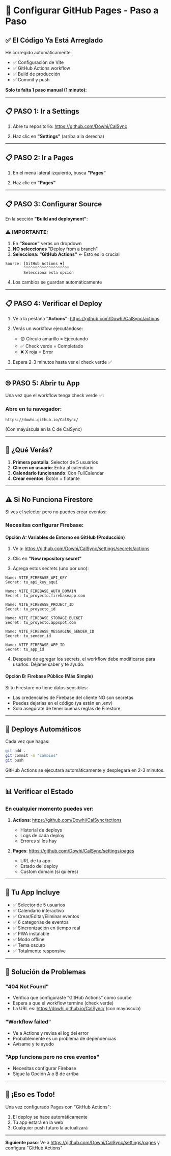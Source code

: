 # 🚀 Configurar GitHub Pages - Paso a Paso

## ✅ El Código Ya Está Arreglado

He corregido automáticamente:
- ✅ Configuración de Vite
- ✅ GitHub Actions workflow
- ✅ Build de producción
- ✅ Commit y push

**Solo te falta 1 paso manual (1 minuto):**

---

## 📋 PASO 1: Ir a Settings

1. Abre tu repositorio: https://github.com/Dowhi/CalSync

2. Haz clic en **"Settings"** (arriba a la derecha)

---

## 📋 PASO 2: Ir a Pages

1. En el menú lateral izquierdo, busca **"Pages"**

2. Haz clic en **"Pages"**

---

## 📋 PASO 3: Configurar Source

En la sección **"Build and deployment"**:

### ⚠️ IMPORTANTE:

1. En **"Source"** verás un dropdown
2. **NO selecciones** "Deploy from a branch"
3. **Selecciona: "GitHub Actions"** ← Esto es lo crucial

```
Source: [GitHub Actions ▼]
        ^^^^^^^^^^^^^^^^^^^^
        Selecciona esta opción
```

4. Los cambios se guardan automáticamente

---

## 📋 PASO 4: Verificar el Deploy

1. Ve a la pestaña **"Actions"**: https://github.com/Dowhi/CalSync/actions

2. Verás un workflow ejecutándose:
   - 🟡 Círculo amarillo = Ejecutando
   - ✅ Check verde = Completado
   - ❌ X roja = Error

3. Espera 2-3 minutos hasta ver el check verde ✅

---

## 🌐 PASO 5: Abrir tu App

Una vez que el workflow tenga check verde ✅:

### Abre en tu navegador:

```
https://dowhi.github.io/CalSync/
```

(Con mayúscula en la C de CalSync)

---

## 🎯 ¿Qué Verás?

1. **Primera pantalla**: Selector de 5 usuarios
2. **Clic en un usuario**: Entra al calendario
3. **Calendario funcionando**: Con FullCalendar
4. **Crear eventos**: Botón + flotante

---

## ⚠️ Si No Funciona Firestore

Si ves el selector pero no puedes crear eventos:

### Necesitas configurar Firebase:

#### Opción A: Variables de Entorno en GitHub (Producción)

1. Ve a: https://github.com/Dowhi/CalSync/settings/secrets/actions

2. Clic en **"New repository secret"**

3. Agrega estos secrets (uno por uno):

```
Name: VITE_FIREBASE_API_KEY
Secret: tu_api_key_aquí

Name: VITE_FIREBASE_AUTH_DOMAIN
Secret: tu_proyecto.firebaseapp.com

Name: VITE_FIREBASE_PROJECT_ID
Secret: tu_proyecto_id

Name: VITE_FIREBASE_STORAGE_BUCKET
Secret: tu_proyecto.appspot.com

Name: VITE_FIREBASE_MESSAGING_SENDER_ID
Secret: tu_sender_id

Name: VITE_FIREBASE_APP_ID
Secret: tu_app_id
```

4. Después de agregar los secrets, el workflow debe modificarse para usarlos. Déjame saber y te ayudo.

#### Opción B: Firebase Público (Más Simple)

Si tu Firestore no tiene datos sensibles:
- Las credenciales de Firebase del cliente NO son secretas
- Puedes dejarlas en el código (ya están en .env)
- Solo asegúrate de tener buenas reglas de Firestore

---

## 🔄 Deploys Automáticos

Cada vez que hagas:

```bash
git add .
git commit -m "cambios"
git push
```

GitHub Actions se ejecutará automáticamente y desplegará en 2-3 minutos.

---

## 📊 Verificar el Estado

### En cualquier momento puedes ver:

1. **Actions**: https://github.com/Dowhi/CalSync/actions
   - Historial de deploys
   - Logs de cada deploy
   - Errores si los hay

2. **Pages**: https://github.com/Dowhi/CalSync/settings/pages
   - URL de tu app
   - Estado del deploy
   - Custom domain (si quieres)

---

## 🎨 Tu App Incluye

- ✅ Selector de 5 usuarios
- ✅ Calendario interactivo
- ✅ Crear/Editar/Eliminar eventos
- ✅ 6 categorías de eventos
- ✅ Sincronización en tiempo real
- ✅ PWA instalable
- ✅ Modo offline
- ✅ Tema oscuro
- ✅ Totalmente responsive

---

## 🐛 Solución de Problemas

### "404 Not Found"
- Verifica que configuraste "GitHub Actions" como source
- Espera a que el workflow termine (check verde)
- La URL es: https://dowhi.github.io/CalSync/ (con mayúscula)

### "Workflow failed"
- Ve a Actions y revisa el log del error
- Probablemente es un problema de dependencias
- Avísame y te ayudo

### "App funciona pero no crea eventos"
- Necesitas configurar Firebase
- Sigue la Opción A o B de arriba

---

## 🎉 ¡Eso es Todo!

Una vez configurado Pages con "GitHub Actions":
1. El deploy se hace automáticamente
2. Tu app estará en la web
3. Cualquier push futuro la actualizará

---

**Siguiente paso**: Ve a https://github.com/Dowhi/CalSync/settings/pages y configura "GitHub Actions"


